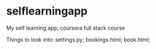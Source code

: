 # selflearningapp
My self learning app, coursera full stack course

Things to look into: settings.py; bookings.html; book.html; 
